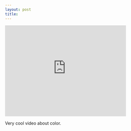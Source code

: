 ```yaml
---
layout: post
title: 
---
```


<iframe src="http://player.vimeo.com/video/832162" width="400" height="300" frameborder="0"></iframe><p>Very cool video about color.</p>
